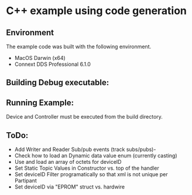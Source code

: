 # C++ example using code generation

## Environment
The example code was built with the following environment.

* MacOS Darwin (x64)
* Connext DDS Professional 6.1.0 

## Building Debug executable:



## Running Example:
Device and Controller must be executed from the build directory.

## ToDo:
- Add Writer and Reader Sub/pub events (track subs/pubs)- 
- Check how to load an Dynamic data value enum (currently casting)
- Use and load an array of octets for deviceID
- Set Static Topic Values in Constructor vs. top of the handler
- Set deviceID Filter programatically so that xml is not unique per Partipant
- Set deviceID via "EPROM" struct vs. hardwire

